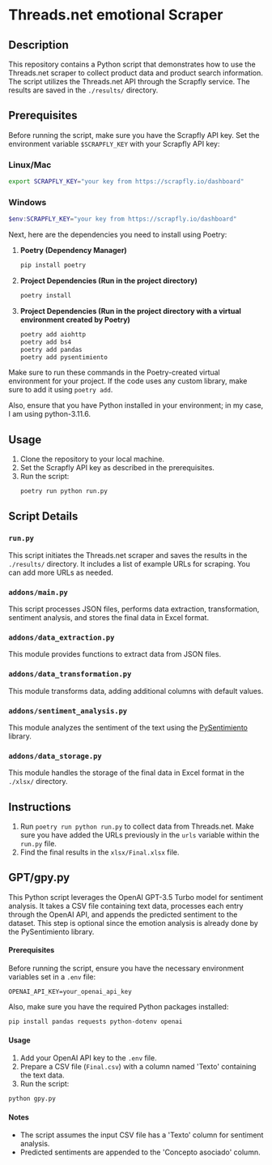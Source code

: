 # Threads.net emotional Scraper

## Description
This repository contains a Python script that demonstrates how to use the Threads.net scraper to collect product data and product search information. The script utilizes the Threads.net API through the Scrapfly service. The results are saved in the `./results/` directory.

## Prerequisites
Before running the script, make sure you have the Scrapfly API key. Set the environment variable `$SCRAPFLY_KEY` with your Scrapfly API key:

### Linux/Mac
```bash
export SCRAPFLY_KEY="your key from https://scrapfly.io/dashboard"
```

### Windows
```powershell
$env:SCRAPFLY_KEY="your key from https://scrapfly.io/dashboard"
```

Next, here are the dependencies you need to install using Poetry:

1. **Poetry (Dependency Manager)**
   ```bash
   pip install poetry
   ```

2. **Project Dependencies (Run in the project directory)**
   ```bash
   poetry install
   ```

3. **Project Dependencies (Run in the project directory with a virtual environment created by Poetry)**
   ```bash
   poetry add aiohttp
   poetry add bs4
   poetry add pandas
   poetry add pysentimiento
   ```

Make sure to run these commands in the Poetry-created virtual environment for your project. If the code uses any custom library, make sure to add it using `poetry add`.

Also, ensure that you have Python installed in your environment; in my case, I am using python-3.11.6.

## Usage
1. Clone the repository to your local machine.
2. Set the Scrapfly API key as described in the prerequisites.
3. Run the script:
   ```bash
   poetry run python run.py
   ```

## Script Details
### `run.py`
This script initiates the Threads.net scraper and saves the results in the `./results/` directory. It includes a list of example URLs for scraping. You can add more URLs as needed.

### `addons/main.py`
This script processes JSON files, performs data extraction, transformation, sentiment analysis, and stores the final data in Excel format.

### `addons/data_extraction.py`
This module provides functions to extract data from JSON files.

### `addons/data_transformation.py`
This module transforms data, adding additional columns with default values.

### `addons/sentiment_analysis.py`
This module analyzes the sentiment of the text using the [PySentimiento](https://github.com/pysentimiento/pysentimiento#pysentimiento-a-python-toolkit-for-sentiment-analysis-and-social-nlp-tasks) library.

### `addons/data_storage.py`
This module handles the storage of the final data in Excel format in the `./xlsx/` directory.

## Instructions
1. Run `poetry run python run.py` to collect data from Threads.net. Make sure you have added the URLs previously in the `urls` variable within the `run.py` file.
2. Find the final results in the `xlsx/Final.xlsx` file.
   
## GPT/gpy.py
This Python script leverages the OpenAI GPT-3.5 Turbo model for sentiment analysis. It takes a CSV file containing text data, processes each entry through the OpenAI API, and appends the predicted sentiment to the dataset. This step is optional since the emotion analysis is already done by the PySentimiento library.

#### Prerequisites
Before running the script, ensure you have the necessary environment variables set in a `.env` file:

```plaintext
OPENAI_API_KEY=your_openai_api_key
```

Also, make sure you have the required Python packages installed:

```bash
pip install pandas requests python-dotenv openai
```

#### Usage
1. Add your OpenAI API key to the `.env` file.
2. Prepare a CSV file (`Final.csv`) with a column named 'Texto' containing the text data.
3. Run the script:

```bash
python gpy.py
```

#### Notes
- The script assumes the input CSV file has a 'Texto' column for sentiment analysis.
- Predicted sentiments are appended to the 'Concepto asociado' column.

